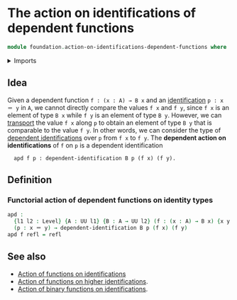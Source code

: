 # The action on identifications of dependent functions

```agda
module foundation.action-on-identifications-dependent-functions where
```

<details><summary>Imports</summary>

```agda
open import foundation.universe-levels

open import foundation-core.dependent-identifications
open import foundation-core.identity-types
```

</details>

## Idea

Given a dependent function `f : (x : A) → B x` and an
[identification](foundation-core.identity-types.md) `p : x ＝ y` in `A`, we
cannot directly compare the values `f x` and `f y`, since `f x` is an element of
type `B x` while `f y` is an element of type `B y`. However, we can
[transport](foundation-core.transport-along-identifications.md) the value `f x`
along `p` to obtain an element of type `B y` that is comparable to the value
`f y`. In other words, we can consider the type of
[dependent identifications](foundation-core.dependent-identifications.md) over
`p` from `f x` to `f y`. The **dependent action on identifications** of `f` on
`p` is a dependent identification

```text
  apd f p : dependent-identification B p (f x) (f y).
```

## Definition

### Functorial action of dependent functions on identity types

```agda
apd :
  {l1 l2 : Level} {A : UU l1} {B : A → UU l2} (f : (x : A) → B x) {x y : A}
  (p : x ＝ y) → dependent-identification B p (f x) (f y)
apd f refl = refl
```

## See also

- [Action of functions on identifications](foundation.action-on-identifications-functions.md)
- [Action of functions on higher identifications](foundation.action-on-higher-identifications-functions.md).
- [Action of binary functions on identifications](foundation.action-on-identifications-binary-functions.md).
